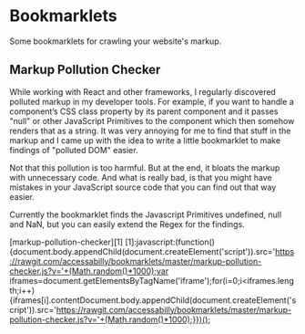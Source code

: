 # Bookmarklets
Some bookmarklets for crawling your website's markup.

## Markup Pollution Checker

While working with React and other frameworks, I regularly discovered polluted markup in my developer tools. For example, if you want to handle a component’s CSS class property by its parent component and it passes "null" or other JavaScript Primitives to the component which then somehow renders that as a string. It was very annoying for me to find that stuff in the markup and I came up with the idea to write a little bookmarklet to make findings of "polluted DOM" easier. 

Not that this pollution is too harmful. But at the end, it bloats the markup with unnecessary code. And what is really bad, is that you might have mistakes in your JavaScript source code that you can find out that way easier.

Currently the bookmarklet finds the Javascript Primitives undefined, null and NaN, but you can easily extend the Regex for the findings.

[markup-pollution-checker][1]
[1]:javascript:(function(){document.body.appendChild(document.createElement('script')).src='https://rawgit.com/accessabilly/bookmarklets/master/markup-pollution-checker.js?v='+(Math.random()*1000);var iframes=document.getElementsByTagName('iframe');for(i=0;i<iframes.length;i++) {iframes[i].contentDocument.body.appendChild(document.createElement('script')).src='https://rawgit.com/accessabilly/bookmarklets/master/markup-pollution-checker.js?v='+(Math.random()*1000);}})();
